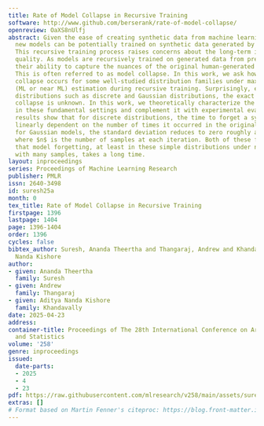 ```yaml
---
title: Rate of Model Collapse in Recursive Training
software: http://www.github.com/berserank/rate-of-model-collapse/
openreview: OaXS8nUlfj
abstract: Given the ease of creating synthetic data from machine learning models,
  new models can be potentially trained on synthetic data generated by previous models.
  This recursive training process raises concerns about the long-term impact on model
  quality. As models are recursively trained on generated data from previous rounds,
  their ability to capture the nuances of the original human-generated data may degrade.
  This is often referred to as model collapse. In this work, we ask how fast model
  collapse occurs for some well-studied distribution families under maximum likelihood
  (ML or near ML) estimation during recursive training. Surprisingly, even for fundamental
  distributions such as discrete and Gaussian distributions, the exact rate of model
  collapse is unknown. In this work, we theoretically characterize the rate of collapse
  in these fundamental settings and complement it with experimental evaluations. Our
  results show that for discrete distributions, the time to forget a symbol is approximately
  linearly dependent on the number of times it occurred in the original corpus, and
  for Gaussian models, the standard deviation reduces to zero roughly at $n$ iterations,
  where $n$ is the number of samples at each iteration. Both of these findings imply
  that model forgetting, at least in these simple distributions under near ML estimation
  with many samples, takes a long time.
layout: inproceedings
series: Proceedings of Machine Learning Research
publisher: PMLR
issn: 2640-3498
id: suresh25a
month: 0
tex_title: Rate of Model Collapse in Recursive Training
firstpage: 1396
lastpage: 1404
page: 1396-1404
order: 1396
cycles: false
bibtex_author: Suresh, Ananda Theertha and Thangaraj, Andrew and Khandavally, Aditya
  Nanda Kishore
author:
- given: Ananda Theertha
  family: Suresh
- given: Andrew
  family: Thangaraj
- given: Aditya Nanda Kishore
  family: Khandavally
date: 2025-04-23
address:
container-title: Proceedings of The 28th International Conference on Artificial Intelligence
  and Statistics
volume: '258'
genre: inproceedings
issued:
  date-parts:
  - 2025
  - 4
  - 23
pdf: https://raw.githubusercontent.com/mlresearch/v258/main/assets/suresh25a/suresh25a.pdf
extras: []
# Format based on Martin Fenner's citeproc: https://blog.front-matter.io/posts/citeproc-yaml-for-bibliographies/
---
```

